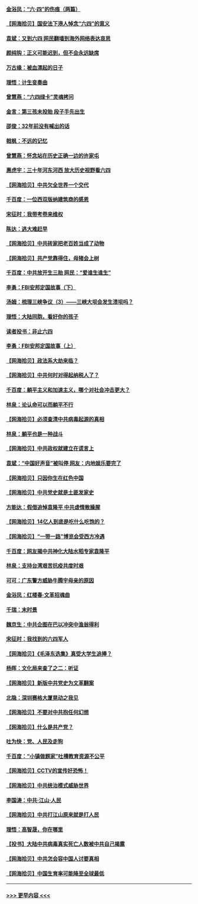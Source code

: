 #### [金浴凤：“六·四”的伤痕（两篇）](../pages/nsc993/n13001719.md?t=06061151) 
#### [【网海拾贝】国安法下港人悼念“六四”的意义](../pages/nsc993/n13001039.md?t=06061151) 
#### [袁斌：又到六四 网民翻墙到海外网络表达哀思](../pages/nsc993/n13000995.md?t=06061151) 
#### [颜纯钩：正义可能迟到，但不会永远缺席](../pages/nsc993/n13000920.md?t=06061151) 
#### [万古缘：被血漂起的日子](../pages/nsc993/n13000914.md?t=06061151) 
#### [理悟：计生变奏曲](../pages/nsc993/n13000414.md?t=06061151) 
#### [曾慧燕：“六四绿卡”灵魂拷问](../pages/nsc993/n13000277.md?t=06061151) 
#### [金言：第三孩未投胎 段子手先出生](../pages/nsc993/n13000215.md?t=06061151) 
#### [邵俊：32年前没有喊出的话](../pages/nsc993/n13000181.md?t=06061151) 
#### [戟枫：不远的记忆](../pages/nsc993/n13000121.md?t=06061151) 
#### [曾慧燕：怀念站在历史正确一边的许家屯](../pages/nsc993/n13000073.md?t=06061151) 
#### [惠虎宇：三十年河东河西 放大历史视野看六四](../pages/nsc993/n13000018.md?t=06061151) 
#### [【网海拾贝】中共欠全世界一个交代](../pages/nsc993/n12998706.md?t=06061151) 
#### [千百度：一位西双版纳建筑商的感恩](../pages/nsc993/n12998487.md?t=06061151) 
#### [宋征时：我带考卷来维权](../pages/nsc993/n12994088.md?t=06061151) 
#### [陈达：逃大难赶早](../pages/nsc993/n12993569.md?t=06061151) 
#### [【网海拾贝】中共砖家把老百姓当成了动物](../pages/nsc993/n12993483.md?t=06061151) 
#### [【网海拾贝】共产党靠得住，母猪会上树](../pages/nsc993/n12990730.md?t=06061151) 
#### [千百度：中共放开生三胎 网民：“爱谁生谁生”](../pages/nsc993/n12990644.md?t=06061151) 
#### [李勇：FBI安邦定国故事（下）](../pages/nsc993/n12987854.md?t=06061151) 
#### [汤姆：梳理三峡争议（3）——三峡大坝会发生溃坝吗？](../pages/nsc993/n12989806.md?t=06061151) 
#### [理悟：大陆同胞，看好你的孩子](../pages/nsc993/n12989778.md?t=06061151) 
#### [读者投书：非止六四](../pages/nsc993/n12989673.md?t=06061151) 
#### [李勇：FBI安邦定国故事（上）](../pages/nsc993/n12987749.md?t=06061151) 
#### [【网海拾贝】政法系大劫来临？](../pages/nsc993/n12987596.md?t=06061151) 
#### [【网海拾贝】中共何时对得起纳税人了？](../pages/nsc993/n12985578.md?t=06061151) 
#### [千百度：躺平主义和加速主义，哪个对社会冲击更大？](../pages/nsc993/n12985512.md?t=06061151) 
#### [林泉：论认命可以而躺平不行](../pages/nsc993/n12985505.md?t=06061151) 
#### [【网海拾贝】必须查清中共病毒起源的真相](../pages/nsc993/n12984276.md?t=06061151) 
#### [林泉：躺平也是一种战斗](../pages/nsc993/n12984194.md?t=06061151) 
#### [【网海拾贝】中共政权就建立在谎言上](../pages/nsc993/n12981880.md?t=06061151) 
#### [袁斌：“中国好声音”被叫停 网友：内地娱乐要完了](../pages/nsc993/n12981826.md?t=06061151) 
#### [【网海拾贝】只因你生在红色中国](../pages/nsc993/n12979096.md?t=06061151) 
#### [【网海拾贝】中共党史就是土匪发家史](../pages/nsc993/n12976478.md?t=06061151) 
#### [方能达：假借追悼袁隆平 中共虚情散臊腥](../pages/nsc993/n12976396.md?t=06061151) 
#### [【网海拾贝】14亿人到底是吃什么吃饱的？](../pages/nsc993/n12974125.md?t=06061151) 
#### [【网海拾贝】“一带一路”博览会受西方冷遇](../pages/nsc993/n12971787.md?t=06061151) 
#### [千百度：网友揭中共神化大陆水稻专家袁隆平](../pages/nsc993/n12971733.md?t=06061151) 
#### [林泉：支持台湾艰苦抗疫共度时艰](../pages/nsc993/n12971350.md?t=06061151) 
#### [可可：广东警方威胁牛腾宇母亲的原因](../pages/nsc993/n12971100.md?t=06061151) 
#### [金浴凤：红楼春·文革招魂曲](../pages/nsc993/n12970354.md?t=06061151) 
#### [千瑞：末时景](../pages/nsc993/n12970337.md?t=06061151) 
#### [魏京生：中共企图在巴以冲突中渔翁得利](../pages/nsc993/n12970286.md?t=06061151) 
#### [宋征时：我找到的六四军人](../pages/nsc993/n12970213.md?t=06061151) 
#### [【网海拾贝】《毛泽东选集》真受大学生追捧？](../pages/nsc993/n12968779.md?t=06061151) 
#### [杨晖：文化局来查了之二：听证](../pages/nsc993/n12966528.md?t=06061151) 
#### [【网海拾贝】新版中共党史为文革翻案](../pages/nsc993/n12967526.md?t=06061151) 
#### [北隐：深圳赛格大厦晃动之我见](../pages/nsc993/n12967393.md?t=06061151) 
#### [【网海拾贝】不要对中共抱任何幻想](../pages/nsc993/n12965222.md?t=06061151) 
#### [【网海拾贝】什么是共产党？](../pages/nsc993/n12962781.md?t=06061151) 
#### [吐为快：党、人民及走狗](../pages/nsc993/n12962747.md?t=06061151) 
#### [千百度：“小镇做题家”吐槽教育资源不公平](../pages/nsc993/n12962705.md?t=06061151) 
#### [【网海拾贝】CCTV的宣传好恐怖！](../pages/nsc993/n12959984.md?t=06061151) 
#### [【网海拾贝】中共统治模式威胁世界](../pages/nsc993/n12957622.md?t=06061151) 
#### [李国涛：中共‧江山‧人民](../pages/nsc993/n12957502.md?t=06061151) 
#### [【网海拾贝】中共打江山原来就是打人民](../pages/nsc993/n12954345.md?t=06061151) 
#### [理悟：高智晟，你在哪里](../pages/nsc993/n12953115.md?t=06061151) 
#### [【投书】大陆中共病毒真实死亡人数被中共自己揭露](../pages/nsc993/n12953050.md?t=06061151) 
#### [【网海拾贝】中共怎会容中国人讨要真相](../pages/nsc993/n12952161.md?t=06061151) 
#### [【网海拾贝】中国生育率可能降至全球最低](../pages/nsc993/n12948793.md?t=06061151) 

----
#### [ >>> 更早内容 <<< ](../indexes/nsc993-earlier.md)
